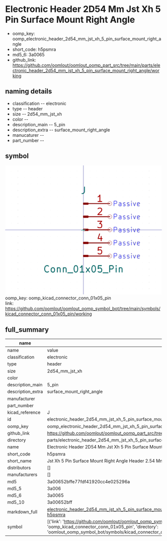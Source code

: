 # Electronic Header 2D54 Mm Jst Xh 5 Pin Surface Mount Right Angle

  
* oomp_key: oomp_electronic_header_2d54_mm_jst_xh_5_pin_surface_mount_right_angle 
* short_code: h5psmra
* md5_6: 3a0065  
* github_link: https://github.com/oomlout/oomlout_oomp_part_src/tree/main/parts/electronic_header_2d54_mm_jst_xh_5_pin_surface_mount_right_angle/working  
## naming details
* classification -- electronic
* type -- header
* size -- 2d54_mm_jst_xh
* color -- 
* description_main -- 5_pin
* description_extra -- surface_mount_right_angle
* manucaturer -- 
* part_number -- 



## symbol

![](symbol/0/working/working_600.png)  
oomp_key: oomp_kicad_connector_conn_01x05_pin  
link: https://github.com/oomlout/oomlout_oomp_symbol_bot/tree/main/symbols/kicad_connector_conn_01x05_pin/working  


## full_summary
| name | value | 
| --- | --- | 
| name | value | 
| classification | electronic | 
| type | header | 
| size | 2d54_mm_jst_xh | 
| color |  | 
| description_main | 5_pin | 
| description_extra | surface_mount_right_angle | 
| manufacturer |  | 
| part_number |  | 
| kicad_reference | J | 
| id | electronic_header_2d54_mm_jst_xh_5_pin_surface_mount_right_angle | 
| oomp_key | oomp_electronic_header_2d54_mm_jst_xh_5_pin_surface_mount_right_angle | 
| github_link | https://github.com/oomlout/oomlout_oomp_part_src/tree/main/parts/electronic_header_2d54_mm_jst_xh_5_pin_surface_mount_right_angle/working | 
| directory | parts/electronic_header_2d54_mm_jst_xh_5_pin_surface_mount_right_angle | 
| name | Electronic Header 2D54 Mm Jst Xh 5 Pin Surface Mount Right Angle | 
| short_code | h5psmra | 
| short_name | Jst Xh 5 Pin Surface Mount Right Angle Header 2.54 Mm Pitch | 
| distributors | [] | 
| manufacturers | [] | 
| md5 | 3a00652bffe77fdf41920cc4e025296a | 
| md5_5 | 3a006 | 
| md5_6 | 3a0065 | 
| md5_10 | 3a00652bff | 
| markdown_full | [electronic_header_2d54_mm_jst_xh_5_pin_surface_mount_right_angle](https://github.com/oomlout/oomlout_oomp_part_src/tree/main/parts/electronic_header_2d54_mm_jst_xh_5_pin_surface_mount_right_angle/working)<br>[h5psmra](https://github.com/oomlout/oomlout_oomp_part_src/tree/main/parts/electronic_header_2d54_mm_jst_xh_5_pin_surface_mount_right_angle/working)<br> | 
| symbol | [{'link': 'https://github.com/oomlout/oomlout_oomp_symbol_bot/tree/main/symbols/kicad_connector_conn_01x05_pin', 'oomp_key': 'oomp_kicad_connector_conn_01x05_pin', 'directory': 'oomlout_oomp_symbol_bot/symbols/kicad_connector_conn_01x05_pin//working/working.kicad_sym'}] | 
